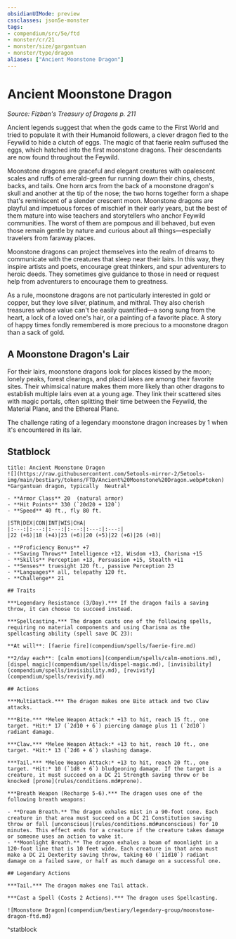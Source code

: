 ```yaml
---
obsidianUIMode: preview
cssclasses: json5e-monster
tags:
- compendium/src/5e/ftd
- monster/cr/21
- monster/size/gargantuan
- monster/type/dragon
aliases: ["Ancient Moonstone Dragon"]
---
```

# Ancient Moonstone Dragon
*Source: Fizban's Treasury of Dragons p. 211*  

Ancient legends suggest that when the gods came to the First World and tried to populate it with their Humanoid followers, a clever dragon fled to the Feywild to hide a clutch of eggs. The magic of that faerie realm suffused the eggs, which hatched into the first moonstone dragons. Their descendants are now found throughout the Feywild.

Moonstone dragons are graceful and elegant creatures with opalescent scales and ruffs of emerald-green fur running down their chins, chests, backs, and tails. One horn arcs from the back of a moonstone dragon's skull and another at the tip of the nose; the two horns together form a shape that's reminiscent of a slender crescent moon. Moonstone dragons are playful and impetuous forces of mischief in their early years, but the best of them mature into wise teachers and storytellers who anchor Feywild communities. The worst of them are pompous and ill behaved, but even those remain gentle by nature and curious about all things—especially travelers from faraway places.

Moonstone dragons can project themselves into the realm of dreams to communicate with the creatures that sleep near their lairs. In this way, they inspire artists and poets, encourage great thinkers, and spur adventurers to heroic deeds. They sometimes give guidance to those in need or request help from adventurers to encourage them to greatness.

As a rule, moonstone dragons are not particularly interested in gold or copper, but they love silver, platinum, and mithral. They also cherish treasures whose value can't be easily quantified—a song sung from the heart, a lock of a loved one's hair, or a painting of a favorite place. A story of happy times fondly remembered is more precious to a moonstone dragon than a sack of gold.

## A Moonstone Dragon's Lair

For their lairs, moonstone dragons look for places kissed by the moon; lonely peaks, forest clearings, and placid lakes are among their favorite sites. Their whimsical nature makes them more likely than other dragons to establish multiple lairs even at a young age. They link their scattered sites with magic portals, often splitting their time between the Feywild, the Material Plane, and the Ethereal Plane.

The challenge rating of a legendary moonstone dragon increases by 1 when it's encountered in its lair.

## Statblock

```ad-statblock
title: Ancient Moonstone Dragon
![](https://raw.githubusercontent.com/5etools-mirror-2/5etools-img/main/bestiary/tokens/FTD/Ancient%20Moonstone%20Dragon.webp#token)
*Gargantuan dragon, typically  Neutral*

- **Armor Class** 20  (natural armor)
- **Hit Points** 330 (`20d20 + 120`)
- **Speed** 40 ft., fly 80 ft.

|STR|DEX|CON|INT|WIS|CHA|
|:---:|:---:|:---:|:---:|:---:|:---:|
|22 (+6)|18 (+4)|23 (+6)|20 (+5)|22 (+6)|26 (+8)|

- **Proficiency Bonus** +7
- **Saving Throws** Intelligence +12, Wisdom +13, Charisma +15
- **Skills** Perception +13, Persuasion +15, Stealth +11
- **Senses** truesight 120 ft., passive Perception 23
- **Languages** all, telepathy 120 ft.
- **Challenge** 21

## Traits

***Legendary Resistance (3/Day).*** If the dragon fails a saving throw, it can choose to succeed instead.

***Spellcasting.*** The dragon casts one of the following spells, requiring no material components and using Charisma as the spellcasting ability (spell save DC 23):

**At will**: [faerie fire](compendium/spells/faerie-fire.md)

**2/day each**: [calm emotions](compendium/spells/calm-emotions.md), [dispel magic](compendium/spells/dispel-magic.md), [invisibility](compendium/spells/invisibility.md), [revivify](compendium/spells/revivify.md)

## Actions

***Multiattack.*** The dragon makes one Bite attack and two Claw attacks.

***Bite.*** *Melee Weapon Attack:* +13 to hit, reach 15 ft., one target. *Hit:* 17 (`2d10 + 6`) piercing damage plus 11 (`2d10`) radiant damage.

***Claw.*** *Melee Weapon Attack:* +13 to hit, reach 10 ft., one target. *Hit:* 13 (`2d6 + 6`) slashing damage.

***Tail.*** *Melee Weapon Attack:* +13 to hit, reach 20 ft., one target. *Hit:* 10 (`1d8 + 6`) bludgeoning damage. If the target is a creature, it must succeed on a DC 21 Strength saving throw or be knocked [prone](rules/conditions.md#prone).

***Breath Weapon (Recharge 5-6).*** The dragon uses one of the following breath weapons:

- **Dream Breath.** The dragon exhales mist in a 90-foot cone. Each creature in that area must succeed on a DC 21 Constitution saving throw or fall [unconscious](rules/conditions.md#unconscious) for 10 minutes. This effect ends for a creature if the creature takes damage or someone uses an action to wake it.  
- **Moonlight Breath.** The dragon exhales a beam of moonlight in a 120-foot line that is 10 feet wide. Each creature in that area must make a DC 21 Dexterity saving throw, taking 60 (`11d10`) radiant damage on a failed save, or half as much damage on a successful one.  

## Legendary Actions

***Tail.*** The dragon makes one Tail attack.

***Cast a Spell (Costs 2 Actions).*** The dragon uses Spellcasting.

![Moonstone Dragon](compendium/bestiary/legendary-group/moonstone-dragon-ftd.md)
```
^statblock